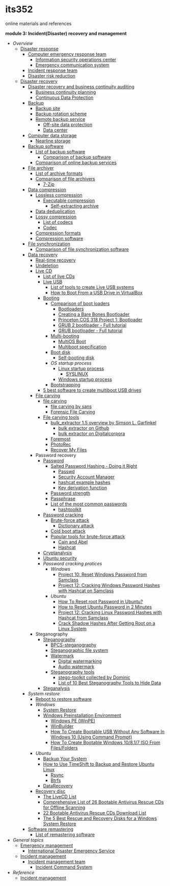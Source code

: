 # its352
online materials and references

__module 3: Incident(Disaster) recovery and management__

* _Overview_
  * [Disaster response](https://en.wikipedia.org/wiki/Disaster_response)
    * [Computer emergency response team](https://en.wikipedia.org/wiki/Computer_emergency_response_team)
      * [Information security operations center](https://en.wikipedia.org/wiki/Information_security_operations_center)
      * [Emergency communication system](https://en.wikipedia.org/wiki/Emergency_communication_system)
    * [Incident response team](https://en.wikipedia.org/wiki/Incident_response_team)
    * [Disaster risk reduction](https://en.wikipedia.org/wiki/Disaster_risk_reduction)
  * [Disaster recovery](https://en.wikipedia.org/wiki/Disaster_recovery)
    * [Disaster recovery and business continuity auditing](https://en.wikipedia.org/wiki/Disaster_recovery_and_business_continuity_auditing)
      * [Business continuity planning](https://en.wikipedia.org/wiki/Business_continuity_planning)
      * [Continuous Data Protection](https://en.wikipedia.org/wiki/Continuous_Data_Protection)
    * [Backup](https://en.wikipedia.org/wiki/Backup)
      * [Backup site](https://en.wikipedia.org/wiki/Backup_site)
      * [Backup rotation scheme](https://en.wikipedia.org/wiki/Backup_rotation_scheme)
      * [Remote backup service](https://en.wikipedia.org/wiki/Remote_backup_service)
        * [Off-site data protection](https://en.wikipedia.org/wiki/Off-site_data_protection)
        * [Data center](https://en.wikipedia.org/wiki/Data_center)
    * [Computer data storage](https://en.wikipedia.org/wiki/Computer_data_storage)
      * [Nearline storage](https://en.wikipedia.org/wiki/Nearline_storage)
    * [Backup software](https://en.wikipedia.org/wiki/Backup_software)
      * [List of backup software](https://en.wikipedia.org/wiki/List_of_backup_software)
        * [Comparison of backup software](https://en.wikipedia.org/wiki/Comparison_of_backup_software)
      * [Comparison of online backup services](https://en.wikipedia.org/wiki/Comparison_of_online_backup_services)
    * [File archiver](https://en.wikipedia.org/wiki/File_archiver)
      * [List of archive formats](https://en.wikipedia.org/wiki/List_of_archive_formats)
      * [Comparison of file archivers](https://en.wikipedia.org/wiki/Comparison_of_file_archivers)
        * [7-Zip](https://en.wikipedia.org/wiki/7-Zip)
    * [Data compression](https://en.wikipedia.org/wiki/Data_compression)
      * [Lossless compression](https://en.wikipedia.org/wiki/Lossless_compression)
        * [Executable compression](https://en.wikipedia.org/wiki/Executable_compression)
          * [Self-extracting archive](https://en.wikipedia.org/wiki/Self-extracting_archive)
      * [Data deduplication](https://en.wikipedia.org/wiki/Data_deduplication)
      * [Lossy compression](https://en.wikipedia.org/wiki/Lossy_compression)
        * [List of codecs](https://en.wikipedia.org/wiki/List_of_codecs)
        * [Codec](https://en.wikipedia.org/wiki/Codec)
      * [Compression formats](https://en.wikipedia.org/wiki/Template:Compression_formats)
      * [Compression software](https://en.wikipedia.org/wiki/Template:Compression_software)
    * [File synchronization](https://en.wikipedia.org/wiki/File_synchronization)
      * [Comparison of file synchronization software](https://en.wikipedia.org/wiki/Comparison_of_file_synchronization_software)  
    * [Data recovery](https://en.wikipedia.org/wiki/Data_recovery)
      * [Real-time recovery](https://en.wikipedia.org/wiki/Real-time_recovery)
      * [Undeletion](https://en.wikipedia.org/wiki/Undeletion)
      * [Live CD](https://en.wikipedia.org/wiki/Live_CD)
        * [List of live CDs](https://en.wikipedia.org/wiki/List_of_live_CDs)
        * [Live USB](https://en.wikipedia.org/wiki/Live_USB)
          * [List of tools to create Live USB systems](https://en.wikipedia.org/wiki/List_of_tools_to_create_Live_USB_systems)
          * [How to Boot From a USB Drive in VirtualBox](https://www.howtogeek.com/187721/how-to-boot-from-a-usb-drive-in-virtualbox/)
        * [Booting](https://en.wikipedia.org/wiki/Booting)
          * [Comparison of boot loaders](https://en.wikipedia.org/wiki/Comparison_of_boot_loaders)
            * [Bootloaders](https://en.wikibooks.org/wiki/X86_Assembly/Bootloaders)
            * [Creating a Bare Bones Bootloader](https://www.reinterpretcast.com/creating-a-bare-bones-bootloader)
            * [Princeton COS 318 Project 1: Bootloader](https://www.cs.princeton.edu/courses/archive/fall19/cos318/projects/project1/p1.html)
            * [GRUB 2 bootloader - Full tutorial](https://www.dedoimedo.com/computers/grub-2.html)
            * [GRUB bootloader - Full tutorial](https://www.dedoimedo.com/computers/grub.html)
          * [Multi-booting](https://en.wikipedia.org/wiki/Multi-booting)
            * [MultiOS Boot](https://help.ubuntu.com/community/MultiOSBoot)
            * [Multiboot specification](https://en.wikipedia.org/wiki/Multiboot_specification)
          * [Boot disk](https://en.wikipedia.org/wiki/Boot_disk)
            * [Self-booting disk](https://en.wikipedia.org/wiki/Self-booting_disk)
          * _OS startup process_
            * [Linux startup process](https://en.wikipedia.org/wiki/Linux_startup_process)
              * [SYSLINUX](https://en.wikipedia.org/wiki/SYSLINUX)
            * [Windows startup process](https://en.wikipedia.org/wiki/Windows_startup_process)
          * [Bootstrapping](https://en.wikipedia.org/wiki/Bootstrapping)
        * [5 best software to create multiboot USB drives](https://windowsreport.com/multiboot-usb-drive-software/)
      * [File carving](https://en.wikipedia.org/wiki/File_carving)
        * [file carving](https://resources.infosecinstitute.com/file-carving/)
          * [file carving by sans](https://digital-forensics.sans.org/summit-archives/2010/eu-digital-forensics-incident-response-summit-bas-kloet-advanced-file-carving.pdf)
          * [Forensic File Carving](https://www.nist.gov/itl/ssd/software-quality-group/computer-forensics-tool-testing-program-cftt/cftt-technical-0)
        * [File carving tools](https://linuxhint.com/file_carving_tools_linux/)
          * [bulk_extractor 1.5 overview by Simson L. Garfinkel](http://downloads.digitalcorpora.org/downloads/bulk_extractor/2014-07-17_BE15.pdf)
            * [bulk extractor on Github](https://github.com/simsong/bulk_extractor)
            * [bulk extractor on Digitalcorpora](http://downloads.digitalcorpora.org/downloads/bulk_extractor/)
          * [Foremost](https://en.wikipedia.org/wiki/Foremost_(software))
          * [PhotoRec](https://en.wikipedia.org/wiki/PhotoRec)
          * [Recover My Files](https://en.wikipedia.org/wiki/Recover_My_Files)
      * Password recovery
        * [Password](https://en.wikipedia.org/wiki/Password)
          * [Salted Password Hashing - Doing it Right](https://crackstation.net/hashing-security.htm)
            * [Passwd](https://en.wikipedia.org/wiki/Passwd)
            * [Security Account Manager](https://en.wikipedia.org/wiki/Security_Account_Manager)
            * [hashcat example hashes](https://hashcat.net/wiki/doku.php?id=example_hashes)
            * [Key derivation function](https://en.wikipedia.org/wiki/Key_derivation_function)
          * [Password strength](https://en.wikipedia.org/wiki/Password_strength)
          * [Passphrase](https://en.wikipedia.org/wiki/Passphrase)
          * [List of the most common passwords](https://en.wikipedia.org/wiki/List_of_the_most_common_passwords)
            * [hashtoolkit](https://hashtoolkit.com/)
        * [Password cracking](https://en.wikipedia.org/wiki/Password_cracking)
          * [Brute-force attack](https://en.wikipedia.org/wiki/Brute-force_attack)
            * [Dictionary attack](https://en.wikipedia.org/wiki/Dictionary_attack)
          * [Cold boot attack](https://en.wikipedia.org/wiki/Cold_boot_attack)
          * [Popular tools for brute-force attack](https://resources.infosecinstitute.com/popular-tools-for-brute-force-attacks/)
            * [Cain and Abel](https://en.wikipedia.org/wiki/Cain_and_Abel_\(software\))
            * [Hashcat](https://en.wikipedia.org/wiki/Hashcat)
        * [Cryptanalysis](https://en.wikipedia.org/wiki/Cryptanalysis)
        * [Ubuntu security](https://help.ubuntu.com/community/CategorySecurity)
        * _Password cracking pratices_
          * _Windows_
            * [Project 10: Reset Windows Password from Samclass](https://samsclass.info/123/proj14/123p10winpass.htm)
            * [Project 12: Cracking Windows Password Hashes with Hashcat on Samclass](https://samsclass.info/123/proj14/123p12winhash.htm)
          * _Ubuntu_
            * [How To Reset root Password in Ubuntu?](http://www.linuxandubuntu.com/home/how-to-reset-root-password-in-ubuntu)
            * [How to Reset Ubuntu Password in 2 Minutes](https://itsfoss.com/how-to-hack-ubuntu-password/)
            * [Project 12: Cracking Linux Password Hashes with Hashcat from Samclass](https://samsclass.info/123/proj10/p12-hashcat.htm)
            * [Crack Shadow Hashes After Getting Root on a Linux System](https://null-byte.wonderhowto.com/how-to/crack-shadow-hashes-after-getting-root-linux-system-0186386/)
      * Steganography
        * [Steganography](https://en.wikipedia.org/wiki/Steganography)
          * [BPCS-steganography](https://en.wikipedia.org/wiki/BPCS-steganography)
          * [Steganographic file system](https://en.wikipedia.org/wiki/Steganographic_file_system)
          * [Watermark](https://en.wikipedia.org/wiki/Watermark_(data_file))
            * [Digital watermarking](https://en.wikipedia.org/wiki/Digital_watermarking)
            * [Audio watermark](https://en.wikipedia.org/wiki/Audio_watermark)
          * [Steganography tools](https://en.wikipedia.org/wiki/Steganography_tools)
            * [stego-toolkit collected by Dominic](https://github.com/DominicBreuker/stego-toolkit)
            * [List of 10 Best Steganography Tools to Hide Data](https://www.geekdashboard.com/best-steganography-tools/)
        * [Steganalysis](https://en.wikipedia.org/wiki/Steganalysis)
    * _System restore_
      * [Reboot to restore software](https://en.wikipedia.org/wiki/Reboot_to_restore_software)
      * _Windows_
        * [System Restore](https://en.wikipedia.org/wiki/System_Restore)
        * [Windows Preinstallation Environment](https://en.wikipedia.org/wiki/Windows_Preinstallation_Environment)
          * [Windows PE (WinPE)](https://docs.microsoft.com/en-us/windows-hardware/manufacture/desktop/winpe-intro)
          * [WinBuilder](https://en.wikipedia.org/wiki/WinBuilder)
          * [How To Create Bootable USB Without Any Software In Windows 10 (Using Command Prompt)](https://fossbytes.com/create-bootable-usb-without-software-windows-10-using-command-prompt/)
          * [How To Create Bootable Windows 10/8.1/7 ISO From Files/Folders](https://www.intowindows.com/how-to-create-bootable-windows-iso-from-filesfolders/)
      * _Ubuntu_
        * [Backup Your System](https://help.ubuntu.com/community/BackupYourSystem)
        * [How to Use TimeShift to Backup and Restore Ubuntu Linux](https://www.linuxtechi.com/timeshift-backup-restore-ubuntu-linux/)
          * [Rsync](https://en.wikipedia.org/wiki/Rsync)
          * [Btrfs](https://en.wikipedia.org/wiki/Btrfs)
        * [DataRecovery](https://help.ubuntu.com/community/DataRecovery)
      * [Recovery disc](https://en.wikipedia.org/wiki/Recovery_disc)
        * [The LiveCD List](https://livecdlist.com/purpose/rescue/)
        * [Comprehensive List of 26 Bootable Antivirus Rescue CDs for Offline Scanning](https://www.raymond.cc/blog/13-antivirus-rescue-cds-software-compared-in-search-for-the-best-rescue-disk/)
        * [22 Bootable Antivirus Rescue CDs Download List](https://www.itechtics.com/rescue-disc-virus-scan/)
        * [The 5 Best Rescue and Recovery Disks for a Windows System Restore](https://www.makeuseof.com/tag/5-best-rescue-disks-windows-system-restore/)
    * [Software remastering](https://en.wikipedia.org/wiki/Software_remastering)
      * [List of remastering software](https://en.wikipedia.org/wiki/List_of_remastering_software)
* _General topics_
  * [Emergency management](https://en.wikipedia.org/wiki/Emergency_management)
    * [International Disaster Emergency Service](https://en.wikipedia.org/wiki/International_Disaster_Emergency_Service)
  * [Incident management](https://en.wikipedia.org/wiki/Incident_management)
    * [Incident management team](https://en.wikipedia.org/wiki/Incident_management_team)
      * [Incident Command System](https://en.wikipedia.org/wiki/Incident_Command_System)
* _Reference_
  * [Incident management](https://www.atlassian.com/incident-management)